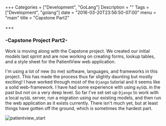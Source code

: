 +++
Categories = ["Development", "GoLang"]
Description = ""
Tags = ["Development", "golang"]
date = "2016-03-20T23:56:50-07:00"
menu = "main"
title = "Capstone Part2"

+++

### -Capstone Project Part2-

Work is moving along with the Capstone project. We created our initial models last sprint and are now working on creating forms, lookup tables, and a style sheet for the PatientView web application. 

I'm using a lot of new (to me) software, languages, and frameworks in this project. This has made the process thus far slightly daunting but mostly exciting! I have worked through most of the `Django` tutorial and it seems like a solid web-framework. I have had some experience with using `mySQL` in the past but not on a very deep level. So far I've set set up `Django` to work with a local `mySQL` server, run a migration using our existing models, and then run the web application as it exists currently. There isn't much yet, but at least things have gotten off the ground, which is sometimes the hardest part.

![patientview_start](/images/patientview_start.jpg)
